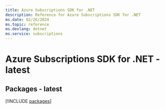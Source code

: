 ```yaml
---
title: Azure Subscriptions SDK for .NET
description: Reference for Azure Subscriptions SDK for .NET
ms.date: 02/26/2024
ms.topic: reference
ms.devlang: dotnet
ms.service: subscriptions
---
```

# Azure Subscriptions SDK for .NET - latest
## Packages - latest
[!INCLUDE [packages](subscriptions-index.md)]